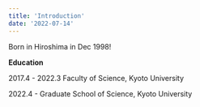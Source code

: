 ```yaml
---
title: 'Introduction'
date: '2022-07-14'
---
```


Born in Hiroshima in Dec 1998!

**Education**

2017.4 - 2022.3 Faculty of Science, Kyoto University

2022.4 - Graduate School of Science, Kyoto University
